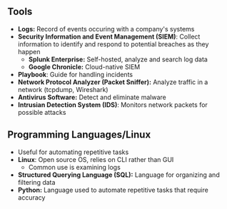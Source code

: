 ## Tools
* **Logs:** Record of events occuring with a company's systems
* **Security Information and Event Management (SIEM)**: Collect information to identify and respond to potential breaches as they happen
    * **Splunk Enterprise:** Self-hosted, analyze and search log data
    * **Google Chronicle:** Cloud-native SIEM
* **Playbook**: Guide for handling incidents
* **Network Protocol Analyzer (Packet Sniffer):** Analyze traffic in a network (tcpdump, Wireshark)
* **Antivirus Software:** Detect and eliminate malware
* **Intrusian Detection System (IDS)**: Monitors network packets for possible attacks

## Programming Languages/Linux
* Useful for automating repetitive tasks
* **Linux**: Open source OS, relies on CLI rather than GUI
    * Common use is examining logs
* **Structured Querying Language (SQL):** Language for organizing and filtering data
* **Python:** Language used to automate repetitive tasks that require accuracy
